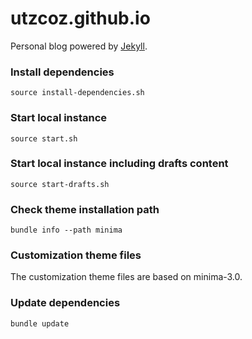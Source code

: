 # utzcoz.github.io

 Personal blog powered by [Jekyll](https://jekyllrb.com/).

### Install dependencies

```shell
source install-dependencies.sh
```
 
### Start local instance

```shell
source start.sh
```

### Start local instance including drafts content

```shell
source start-drafts.sh
```

### Check theme installation path


```shell
bundle info --path minima
```

### Customization theme files

The customization theme files are based on minima-3.0.

### Update dependencies

```shell
bundle update
```
